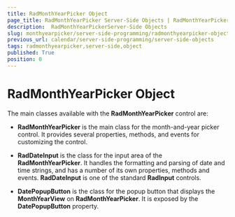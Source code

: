 ```yaml
---
title: RadMonthYearPicker Object
page_title: RadMonthYearPicker Server-Side Objects | RadMonthYearPicker for ASP.NET AJAX Documentation
description:  RadMonthYearPickerServer-Side Objects
slug: monthyearpicker/server-side-programming/radmonthyearpicker-object
previous_url: calendar/server-side-programming/server-side-objects
tags: radmonthyearpicker,server-side,object
published: True
position: 0
---
```


# RadMonthYearPicker Object


The main classes available with the **RadMonthYearPicker** control are:

* **RadMonthYearPicker** is the main class for the month-and-year picker control. It provides several properties, methods, and events for customizing the control.

* **RadDateInput** is the class for the input area of the **RadMonthYearPicker**. It handles the formatting and parsing of date and time strings, and has a number of its own properties, methods and events. **RadDateInput** is one of the standard **RadInput** controls.

* **DatePopupButton** is the class for the popup button that displays the **MonthYearView** on **RadMonthYearPicker**. It is exposed by the **DatePopupButton** property.


